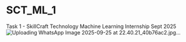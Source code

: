 # SCT_ML_1
Task 1 - SkillCraft Technology Machine Learning Internship Sept 2025 
![Uploading WhatsApp Image 2025-09-25 at 22.40.21_40b76ac2.jpg…]()
